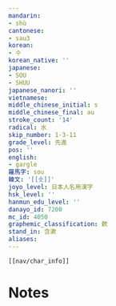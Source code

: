 ```yaml
---
mandarin:
- shù
cantonese:
- sau3
korean:
- 수
korean_native: ''
japanese:
- SOU
- SHUU
japanese_nanori: ''
vietnamese:
middle_chinese_initial: s
middle_chinese_final: əu
stroke_count: '14'
radical: 水
skip_number: 1-3-11
grade_level: 先進
pos: ''
english:
- gargle
羅馬字: sou
韓文: '[[솟]]'
joyo_level: 日本人名用漢字
hsk_level: ''
hanmun_edu_level: ''
danayo_id: 7200
mc_id: 4050
graphemic_classification: 欶
stand_in: 含漱
aliases:
---
```

```meta-bind-embed
[[nav/char_info]]
```

# Notes
